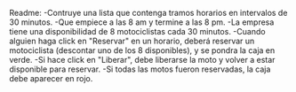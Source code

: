 Readme:
    -Contruye una lista que contenga tramos horarios en intervalos de 30 minutos.
    -Que empiece a las 8 am y termine a las 8 pm.
    -La empresa tiene una disponibilidad de 8 motociclistas cada 30 minutos.
    -Cuando alguien haga click en "Reservar" en un horario, deberá reservar un motociclista (descontar uno  de los 8 disponibles), y se pondra la caja en verde.
    -Si hace click en "Liberar", debe liberarse la moto y volver a estar disponible para reservar.
    -Si todas las motos fueron reservadas, la caja debe aparecer en rojo.